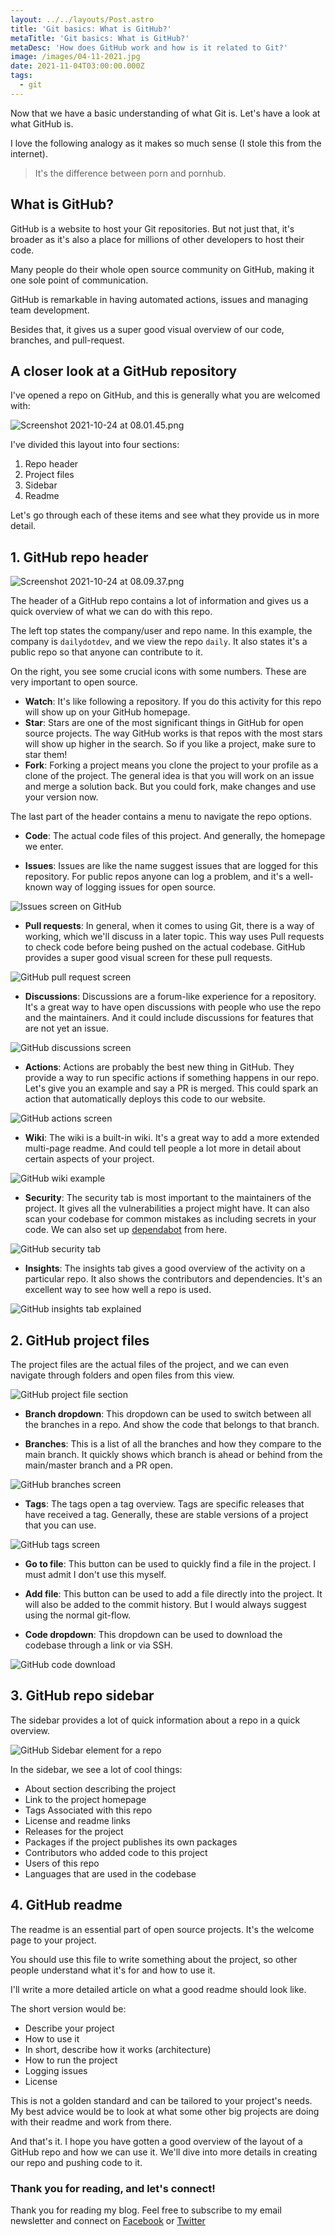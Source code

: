 ```yaml
---
layout: ../../layouts/Post.astro
title: 'Git basics: What is GitHub?'
metaTitle: 'Git basics: What is GitHub?'
metaDesc: 'How does GitHub work and how is it related to Git?'
image: /images/04-11-2021.jpg
date: 2021-11-04T03:00:00.000Z
tags:
  - git
---
```


Now that we have a basic understanding of what Git is. Let's have a look at what GitHub is.

I love the following analogy as it makes so much sense (I stole this from the internet).

> It's the difference between porn and pornhub.

## What is GitHub?

GitHub is a website to host your Git repositories.
But not just that, it's broader as it's also a place for millions of other developers to host their code.

Many people do their whole open source community on GitHub, making it one sole point of communication.

GitHub is remarkable in having automated actions, issues and managing team development.

Besides that, it gives us a super good visual overview of our code, branches, and pull-request.

## A closer look at a GitHub repository

I've opened a repo on GitHub, and this is generally what you are welcomed with:

![Screenshot 2021-10-24 at 08.01.45.png](https://cdn.hashnode.com/res/hashnode/image/upload/v1635055454868/pUUOmHAgI.png)

I've divided this layout into four sections:

1. Repo header
2. Project files
3. Sidebar
4. Readme

Let's go through each of these items and see what they provide us in more detail.

## 1. GitHub repo header

![Screenshot 2021-10-24 at 08.09.37.png](https://cdn.hashnode.com/res/hashnode/image/upload/v1635055797400/fpenNdcVS6.png)

The header of a GitHub repo contains a lot of information and gives us a quick overview of what we can do with this repo.

The left top states the company/user and repo name.
In this example, the company is `dailydotdev`, and we view the repo `daily`. It also states it's a public repo so that anyone can contribute to it.

On the right, you see some crucial icons with some numbers. These are very important to open source.

- **Watch**: It's like following a repository. If you do this activity for this repo will show up on your GitHub homepage.
- **Star**: Stars are one of the most significant things in GitHub for open source projects. The way GitHub works is that repos with the most stars will show up higher in the search. So if you like a project, make sure to star them!
- **Fork**: Forking a project means you clone the project to your profile as a clone of the project. The general idea is that you will work on an issue and merge a solution back. But you could fork, make changes and use your version now.

The last part of the header contains a menu to navigate the repo options.

- **Code**: The actual code files of this project. And generally, the homepage we enter.

- **Issues**: Issues are like the name suggest issues that are logged for this repository. For public repos anyone can log a problem, and it's a well-known way of logging issues for open source.

![Issues screen on GitHub](https://cdn.hashnode.com/res/hashnode/image/upload/v1635056266635/6XNSqtE4X.png)

- **Pull requests**: In general, when it comes to using Git, there is a way of working, which we'll discuss in a later topic. This way uses Pull requests to check code before being pushed on the actual codebase. GitHub provides a super good visual screen for these pull requests.

![GitHub pull request screen](https://cdn.hashnode.com/res/hashnode/image/upload/v1635056373077/PgiKrqzcN.png)

- **Discussions**: Discussions are a forum-like experience for a repository. It's a great way to have open discussions with people who use the repo and the maintainers. And it could include discussions for features that are not yet an issue.

![GitHub discussions screen](https://cdn.hashnode.com/res/hashnode/image/upload/v1635056482983/Rx3VBVGRA.png)

- **Actions**: Actions are probably the best new thing in GitHub. They provide a way to run specific actions if something happens in our repo. Let's give you an example and say a PR is merged. This could spark an action that automatically deploys this code to our website.

![GitHub actions screen](https://cdn.hashnode.com/res/hashnode/image/upload/v1635056594698/SFw2pZ3lI.png)

- **Wiki**: The wiki is a built-in wiki. It's a great way to add a more extended multi-page readme. And could tell people a lot more in detail about certain aspects of your project.

![GitHub wiki example](https://cdn.hashnode.com/res/hashnode/image/upload/v1635056689403/Fy0CyIv2w.png)

- **Security**: The security tab is most important to the maintainers of the project. It gives all the vulnerabilities a project might have. It can also scan your codebase for common mistakes as including secrets in your code. We can also set up [dependabot](https://daily-dev-tips.com/posts/keep-your-projects-up-to-date-with-dependabot/) from here.

![GitHub security tab](https://cdn.hashnode.com/res/hashnode/image/upload/v1635056866480/vyJwRqNyz.png)

- **Insights**: The insights tab gives a good overview of the activity on a particular repo. It also shows the contributors and dependencies. It's an excellent way to see how well a repo is used.

![GitHub insights tab explained](https://cdn.hashnode.com/res/hashnode/image/upload/v1635057051570/a0xsGgSnB.png)

## 2. GitHub project files

The project files are the actual files of the project, and we can even navigate through folders and open files from this view.

![GitHub project file section](https://cdn.hashnode.com/res/hashnode/image/upload/v1635057143985/3awTYx0ov.png)

- **Branch dropdown**: This dropdown can be used to switch between all the branches in a repo. And show the code that belongs to that branch.

- **Branches**: This is a list of all the branches and how they compare to the main branch. It quickly shows which branch is ahead or behind from the main/master branch and a PR open.

![GitHub branches screen](https://cdn.hashnode.com/res/hashnode/image/upload/v1635057298781/_kvAhmB25.png)

- **Tags**: The tags open a tag overview. Tags are specific releases that have received a tag. Generally, these are stable versions of a project that you can use.

![GitHub tags screen](https://cdn.hashnode.com/res/hashnode/image/upload/v1635057409711/ocr9217bc.png)

- **Go to file**: This button can be used to quickly find a file in the project. I must admit I don't use this myself.

- **Add file**: This button can be used to add a file directly into the project. It will also be added to the commit history. But I would always suggest using the normal git-flow.

- **Code dropdown**: This dropdown can be used to download the codebase through a link or via SSH.

![GitHub code download](https://cdn.hashnode.com/res/hashnode/image/upload/v1635057506988/q0OrwtVsO.png)

## 3. GitHub repo sidebar

The sidebar provides a lot of quick information about a repo in a quick overview.

![GitHub Sidebar element for a repo](https://cdn.hashnode.com/res/hashnode/image/upload/v1635057681116/KB0yZ8Xj2.png)

In the sidebar, we see a lot of cool things:

- About section describing the project
- Link to the project homepage
- Tags Associated with this repo
- License and readme links
- Releases for the project
- Packages if the project publishes its own packages
- Contributors who added code to this project
- Users of this repo
- Languages that are used in the codebase

## 4. GitHub readme

The readme is an essential part of open source projects. It's the welcome page to your project.

You should use this file to write something about the project, so other people understand what it's for and how to use it.

I'll write a more detailed article on what a good readme should look like.

The short version would be:

- Describe your project
- How to use it
- In short, describe how it works (architecture)
- How to run the project
- Logging issues
- License

This is not a golden standard and can be tailored to your project's needs.
My best advice would be to look at what some other big projects are doing with their readme and work from there.

And that's it. I hope you have gotten a good overview of the layout of a GitHub repo and how we can use it.
We'll dive into more details in creating our repo and pushing code to it.

### Thank you for reading, and let's connect!

Thank you for reading my blog. Feel free to subscribe to my email newsletter and connect on [Facebook](https://www.facebook.com/DailyDevTipsBlog) or [Twitter](https://twitter.com/DailyDevTips1)
